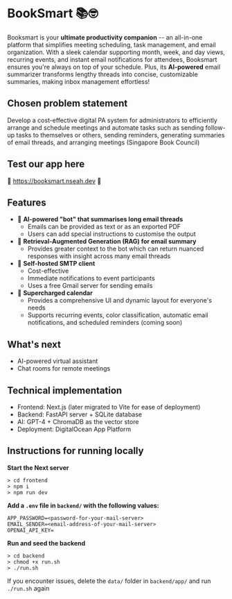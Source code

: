 # BookSmart 📚🤓

Booksmart is your **ultimate productivity companion** -- an all-in-one platform that simplifies meeting scheduling, task management, and email organization. With a sleek calendar supporting month, week, and day views, recurring events, and instant email notifications for attendees, Booksmart ensures you're always on top of your schedule. Plus, its **AI-powered** email summarizer transforms lengthy threads into concise, customizable summaries, making inbox management effortless!

## Chosen problem statement

Develop a cost-effective digital PA system for administrators to efficiently arrange and schedule meetings and automate tasks such as sending follow-up tasks to themselves or others, sending reminders, generating summaries of email threads, and arranging meetings (Singapore Book Council)

## Test our app here

🚀 https://booksmart.nseah.dev 🚀

## Features

- 🤖 **AI-powered "bot" that summarises long email threads**
  - Emails can be provided as text or as an exported PDF
  - Users can add special instructions to customise the output
- 🧠 **Retrieval-Augmented Generation (RAG) for email summary**
  - Provides greater context to the bot which can return nuanced responses with insight across many email threads
- 📧 **Self-hosted SMTP client**
  - Cost-effective
  - Immediate notifications to event participants
  - Uses a free Gmail server for sending emails
- 📅 **Supercharged calendar** 
  - Provides a comprehensive UI and dynamic layout for everyone's needs
  - Supports recurring events, color classification, automatic email notifications, and scheduled reminders (coming soon)

## What's next

- AI-powered virtual assistant
- Chat rooms for remote meetings

## Technical implementation

- Frontend: Next.js (later migrated to Vite for ease of deployment)
- Backend: FastAPI server + SQLite database
- AI: GPT-4 + ChromaDB as the vector store
- Deployment: DigitalOcean App Platform

## Instructions for running locally

**Start the Next server**

```
> cd frontend
> npm i
> npm run dev
```

**Add a `.env` file in `backend/` with the following values:**

```
APP_PASSWORD=<password-for-your-mail-server>
EMAIL_SENDER=<email-address-of-your-mail-server>
OPENAI_API_KEY=
```

**Run and seed the backend**

```
> cd backend
> chmod +x run.sh
> ./run.sh
```

If you encounter issues, delete the `data/` folder in `backend/app/` and run `./run.sh` again
